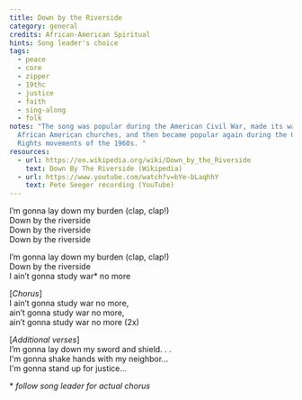 ```yaml
---
title: Down by the Riverside
category: general
credits: African-American Spiritual
hints: Song leader's choice
tags:
  - peace
  - core
  - zipper
  - 19thc
  - justice
  - faith
  - sing-along
  - folk
notes: "The song was popular during the American Civil War, made its way into
  African American churches, and then became popular again during the Civil
  Rights movements of the 1960s. "
resources:
  - url: https://en.wikipedia.org/wiki/Down_by_the_Riverside
    text: Down By The Riverside (Wikipedia)
  - url: https://www.youtube.com/watch?v=bYe-bLaqhhY
    text: Pete Seeger recording (YouTube)
---
```

I’m gonna lay down my burden (clap, clap!)\
Down by the riverside\
Down by the riverside\
Down by the riverside  

I’m gonna lay down my burden (clap, clap!)\
Down by the riverside\
I ain’t gonna study war* no more  

[*Chorus*]\
I ain’t gonna study war no more,\
ain’t gonna study war no more,\
ain’t gonna study war no more (2x)  

[*Additional verses*]\
I’m gonna lay down my sword and shield. . .\
I'm gonna shake hands with my neighbor...\
I'm gonna stand up for justice...  

\* *follow song leader for actual chorus*
